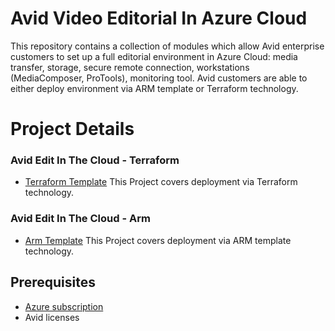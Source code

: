 # Avid Video Editorial In Azure Cloud
 
This repository contains a collection of modules which allow Avid enterprise customers to set up a full editorial environment in Azure Cloud: media transfer, storage, secure remote connection, workstations (MediaComposer, ProTools), monitoring tool. Avid customers are able to either deploy environment via ARM template or Terraform technology.
 
# Project Details 
 
### Avid Edit In The Cloud - Terraform 
- [Terraform Template](https://github.com/avid-technology/VideoEditorialInTheCloud/tree/master/Avid_Edit_In_The_Cloud_Terraform) 
This Project covers deployment via Terraform technology.
 

### Avid Edit In The Cloud - Arm 
- [Arm Template](https://github.com/avid-technology/VideoEditorialInTheCloud/tree/master/Avid_Edit_In_The_Cloud_Arm) 
This Project covers deployment via ARM template technology. 
 
 
## Prerequisites  
- [Azure subscription](https://portal.azure.com)
- Avid licenses
